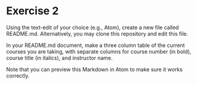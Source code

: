 # Exercise 2

Using the text-edit of your choice (e.g., Atom), create a new file called README.md. Alternatively, you may clone this repository and edit this file.

In your README.md document, make a three column table of the current courses you are taking, with separate columns for course number (in bold), course title (in italics), and instructor name.

Note that you can preview this Markdown in Atom to make sure it works correctly.
